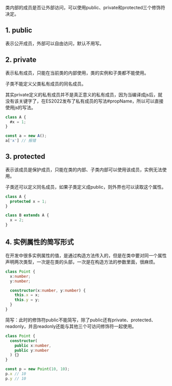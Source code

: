 类内部的成员是否让外部访问，可以使用public、private和protected三个修饰符决定。

## &#x20;1. public

表示公开成员，外部可以自由访问，默认不用写。

## &#x20;2. private

表示私有成员，只能在当前类的内部使用，类的实例和子类都不能使用。

子类不能定义父类私有成员的同名成员。

其实private定义的私有成员并不是真正意义的私有成员，因为当编译成js后，就没有该关键字了，在ES2022发布了私有成员的写法#propName，所以可以直接使用js的写法。

```typescript
class A {
  #x = 1;
}

const a = new A();
a['x'] // 报错
```

## &#x20;3. protected

表示该成员是保护成员，只能在类的内部、子类内部可以使用该成员，实例无法使用。

子类还可以定义同名成员，如果子类定义成public，则外界也可以读取这个属性。

```typescript
class A {
  protected x = 1;
}

class B extends A {
  x = 2;
}
```

## &#x20;4. 实例属性的简写形式

在开发中很多实例属性的值，是通过构造方法传入的，但是在类中要对同一个属性声明两次类型，一次是在类的头部，一次是在构造方法的参数里面，很麻烦。

```typescript
class Point {
  x:number;
  y:number;

  constructor(x:number, y:number) {
    this.x = x;
    this.y = y;
  }
}
```

简写：此时的修饰符public不能简写，除了public还有private、protected、readonly，并且readonly还能与其他三个可访问修饰符一起使用。

```typescript
class Point {
  constructor(
    public x:number,
    public y:number
  ) {}
}

const p = new Point(10, 10);
p.x // 10
p.y // 10
```

